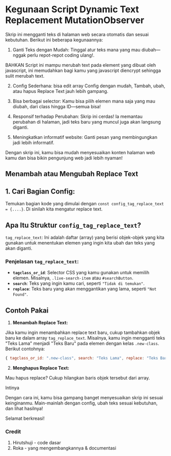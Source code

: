 # Kegunaan Script Dynamic Text Replacement MutationObserver

Skrip ini mengganti teks di halaman web secara otomatis dan sesuai kebutuhan. Berikut ini beberapa kegunaannya:

1. Ganti Teks dengan Mudah: 
Tinggal atur teks mana yang mau diubah—nggak perlu repot-repot coding ulang!.

BAHKAN Script ini mampu merubah text pada element yang dibuat oleh javascript, ini memudahkan bagi kamu yang javascript diencrypt sehingga sulit merubah text.

2. Config Sederhana: bisa edit array Config dengan mudah, Tambah, ubah, atau hapus Replace Text jauh lebih gampang.

3. Bisa berbagai selector: Kamu bisa pilih elemen mana saja yang mau diubah, dari class hingga ID—semua bisa!

4. Responsif terhadap Perubahan: Skrip ini cerdas! Ia memantau perubahan di halaman, jadi teks baru yang muncul juga akan langsung diganti.

5. Meningkatkan informatif website: Ganti pesan yang membingungkan jadi lebih informatif.

Dengan skrip ini, kamu bisa mudah menyesuaikan konten halaman web kamu dan bisa bikin pengunjung web jadi lebih nyaman!

## Menambah atau Mengubah Replace Text

## 1. Cari Bagian Config:

Temukan bagian kode yang dimulai dengan `const config_tag_replace_text = {....}`. Di sinilah kita mengatur replace text.

## Apa Itu Struktur `config_tag_replace_text`?

`tag_replace_text`: Ini adalah daftar (array) yang berisi objek-objek yang kita gunakan untuk menentukan elemen yang ingin kita ubah dan teks yang akan diganti.

### Penjelasan `tag_replace_text`:

- **`tagclass_or_id`**: Selector CSS yang kamu gunakan untuk memilih elemen. Misalnya, `.live-search-item` atau `#searchButton`.
- **`search`**: Teks yang ingin kamu cari, seperti `"Tidak di temukan"`.
- **`replace`**: Teks baru yang akan menggantikan yang lama, seperti `"Not Found"`.

## Contoh Pakai

1. **Menambah Replace Text:**

Jika kamu ingin menambahkan replace text baru, cukup tambahkan objek baru ke dalam array `tag_replace_text`. Misalnya, kamu ingin mengganti teks "Teks Lama" menjadi "Teks Baru" pada elemen dengan kelas `.new-class`. Berikut contohnya:

```javascript
{ tagclass_or_id: ".new-class", search: "Teks Lama", replace: "Teks Baru" }
```

2. **Menghapus Replace Text:**

Mau hapus replace? Cukup hilangkan baris objek tersebut dari array.

Intinya

Dengan cara ini, kamu bisa gampang banget menyesuaikan skrip ini sesuai keinginanmu. Main-mainlah dengan config, ubah teks sesuai kebutuhan, dan lihat hasilnya!

Selamat berkreasi!

### Credit 

1. Hirutshuji - code dasar
2. Roka - yang mengembangkannya & documentasi

